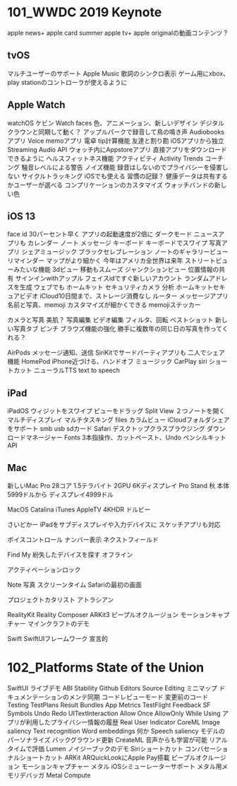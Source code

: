 # 101_WWDC 2019 Keynote

apple news+
apple card summer
apple tv+
apple originalの動画コンテンツ？

## tvOS
マルチユーザーのサポート
Apple Music
歌詞のシンクロ表示
ゲーム用にxbox、play stationのコントローラが使えるように

## Apple Watch
watchOS
ケビン
Watch faces
色、アニメーション、新しいデザイン
デジタルクラウンと同期して動く？
アップルパークで録音して鳥の鳴き声
Audiobooksアプリ
Voice memoアプリ
電卓
tip計算機能
友達と割り勘
iOSアプリから独立
Streaming Audio API
ウォッチ内にAppstoreアプリ
直接アプリをダウンロードできるように
ヘルスフィットネス機能
アクティビティ
Activity Trends
コーチング
騒音レベルによる警告
ノイズ機能
録音はしないのでプライバシーを侵害しない
サイクルトラッキング
iOSでも使える
習慣の記録？
健康データは共有するかユーザーが選べる
コンプリケーションのカスタマイズ
ウォッチバンドの新しい色

## iOS 13
face id 30パーセント早く
アプリの起動速度が2倍に
ダークモード
ニュースアプリも
カレンダー
ノート
メッセージ
キーボード
キーボードでスワイプ
写真アプリ
シェアミュージック
ブラックセレブレーション
ノートのギャラリービュー
リマインダー
マップがより細かく
今年はアメリカ全世界は来年
ストリートビューみたいな機能
3dビュー
移動もスムーズ
ジャンクションビュー
位置情報の共有
サインインwithアップル
フェイスidですぐ新しいアカウント
ランダムアドレスを生成
ウェブでも
ホームキット
セキュリティカメラ
分析
ホームキットセキュアビデオ
iCloud10日間まで、ストレージ消費なし
ルーター
メッセージアプリ
名前と写真、memoji
カスタマイズが細かくできる
memojiステッカー

カメラと写真
美肌？
写真編集
ビデオ編集
フィルタ、回転
ベストショット
新しい写真タブ
ピンチ
ブラウズ機能の強化
勝手に複数年の同じ日の写真を作ってくれる？

AirPods
メッセージ通知、送信
SiriKitでサードパーティアプリも
二人でシェア機能
HomePod
iPhone近づける、ハンドオフ
ミュージック
CarPlay
siri ショートカット
ニューラルTTS
text to speech 

## iPad
iPadOS
ウィジットをスワイプ
ビューをドラッグ
Split View
２つノートを開く
マルチディスプレイ
マルチタスキング
files
カラムビュー
iCloudフォルダシェアをサポート
smb
usb
sdカード
Safari
デスクトップクラスブラウジング
ダウンロードマネージャー
Fonts
3本指操作、カットペースト、Undo
ペンシルキットAPI

## Mac
新しいMac Pro
28コア
1.5テラバイト
2GPU
6Kディスプレイ
Pro Stand
秋
本体5999ドルから
ディスプレイ4999ドル

MacOS
Catalina
iTunes
AppleTV
4KHDR
ドルビー

さいどかー
iPadをサブディスプレイや入力デバイスに
スケッチアプリも対応

ボイスコントロール
ナンバー表示
ネクストフィールド

Find My
紛失したデバイスを探す
オフライン

アクティベーションロック

Note
写真
スクリーンタイム
Safariの最初の画面

プロジェクトカタリスト
アトラシアン

RealityKit
Reality Composer 
ARKit3
ピープルオクルージョン
モーションキャプチャー
マインクラフトのデモ

Swift
SwiftUIフレームワーク
宣言的

# 102_Platforms State of the Union

SwiftUI
ライブデモ
ABI Stability
Github
Editors
Source Editing
ミニマップ
ドキュメンテーションのメンテ同期
コードレビューモード
変更前のコード
Testing
TestPlans
Result Bundles
App Metrics
TestFlight Feedback
SF Symbols
Undo Redo
UITextInteraction
Allow Once
AllowOnly While Using
アプリが利用したプライバシー情報の履歴
Real User Indicator
CoreML
Image saliency
Text recognition
Word embeddings
何か
Speech saliency
モデルのパーソナライズ
バックグラウンド更新
CreateML
音声からも学習が可能
リアルタイムで評価
Lumen
ノイジーブックのデモ
Siriショートカット
コンバセーショナルショートカット
ARKit
ARQuickLookにApple Pay搭載
ピープルオクルージョン
モーションキャプチャー
メタル
iOSシミューレーターサポート
メタル用メモリデバッガ
Metal Compute
